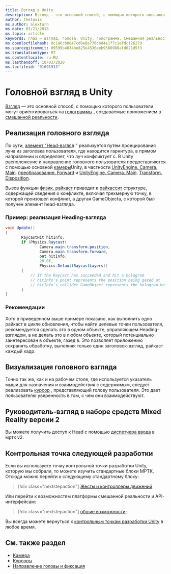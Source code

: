 ```yaml
---
title: Взгляд в Unity
description: Взгляд — это основной способ, с помощью которого пользователи могут ориентироваться на голограммы, создаваемые приложением в смешанной реальности.
author: thetuvix
ms.author: alexturn
ms.date: 03/21/2018
ms.topic: article
keywords: глаз — взгляд, голова, Unity, голограмма, Смешанная реальность
ms.openlocfilehash: 8c1a6cb0847cd0e6e776c6d4e1f7c1efdc126279
ms.sourcegitcommit: 09599b4034be825e4536eeb9566968afd021d5f3
ms.translationtype: MT
ms.contentlocale: ru-RU
ms.lasthandoff: 10/03/2020
ms.locfileid: "91691913"
---
```

# <a name="head-gaze-in-unity"></a>Головной взгляд в Unity

[Взгляд](../../design/gaze-and-commit.md) — это основной способ, с помощью которого пользователи могут ориентироваться на [голограммы](../../discover/hologram.md) , создаваемые приложением в [смешанной реальности](../../discover/mixed-reality.md).


## <a name="implementing-head-gaze"></a>Реализация головного взгляда

По сути, [элемент "Head-взгляд](../../design/gaze-and-commit.md) " реализуется путем проецирования луча из заголовка пользователя, где находится гарнитура, в прямом направлении и определяет, что луч конфликтует с.
В Unity расположение и направление головного пользователя предоставляются с помощью основной [камеры](camera-in-unity.md)Unity, в частности [UnityEngine. Camera. Main](https://docs.unity3d.com/ScriptReference/Camera-main.html). [преобразование. Forward](https://docs.unity3d.com/ScriptReference/Transform-forward.html) и [UnityEngine. Camera. Main](https://docs.unity3d.com/ScriptReference/Camera-main.html). [Transform. Disposition](https://docs.unity3d.com/ScriptReference/Transform-position.html).

Вызов функции [физик. райкаст](https://docs.unity3d.com/ScriptReference/Physics.Raycast.html) приводит к [райкассит](https://docs.unity3d.com/ScriptReference/RaycastHit.html) структуре, содержащей сведения о конфликте, включая трехмерную точку, в которой произошел конфликт, а другая GameObjectа, с которой был получен элемент head-взгляда.

### <a name="example-implement-head-gaze"></a>Пример: реализация Heading-взгляда

```cs
void Update()
{
       RaycastHit hitInfo;
       if (Physics.Raycast(
               Camera.main.transform.position,
               Camera.main.transform.forward,
               out hitInfo,
               20.0f,
               Physics.DefaultRaycastLayers))
       {
           // If the Raycast has succeeded and hit a hologram
           // hitInfo's point represents the position being gazed at
           // hitInfo's collider GameObject represents the hologram being gazed at
       }
}
```

### <a name="best-practices"></a>Рекомендации

Хотя в приведенном выше примере показано, как выполнить одно райкаст в цикле обновления, чтобы найти целевые точки пользователя, рекомендуется сделать это в одном объекте, управляющем Heading-взглядом, а не делать это в любом объекте, который потенциально заинтересован в объекте, газед в. Это позволяет приложению сохранять обработку, выполняя только один заголовок-взгляд, райкаст каждый кадр.

## <a name="visualizing-head-gaze"></a>Визуализация головного взгляда

Точно так же, как и на рабочем столе, где используется указатель мыши для назначения и взаимодействия с содержимым, следует реализовать [курсор](../../design/cursors.md) , представляющий голову пользователя. Это дает пользователю уверенность в том, с чем они взаимодействуют.

## <a name="head-gaze-in-the-mixed-reality-toolkit-v2"></a>Руководитель-взгляд в наборе средств Mixed Reality версии 2
Вы можете получить доступ к Head с помощью [диспетчера ввода](https://microsoft.github.io/MixedRealityToolkit-Unity/Documentation/Input/Overview.html) в мртк v2.

## <a name="next-development-checkpoint"></a>Контрольная точка следующей разработки

Если вы используете точку контрольной точки разработки Unity, которую мы собрали, то можете изучить стандартные блоки МРТК. Отсюда можно перейти к следующему стандартному блоку:

> [!div class="nextstepaction"]
> [Жесты и контроллеры движений](gestures-and-motion-controllers-in-unity.md)

Или перейти к возможностям платформы смешанной реальности и API-интерфейсам:

> [!div class="nextstepaction"]
> [общие возможности](shared-experiences-in-unity.md);

Вы всегда можете вернуться к [контрольным точкам разработки Unity](unity-development-overview.md#2-core-building-blocks) в любое время.

## <a name="see-also"></a>См. также раздел
* [Камера](camera-in-unity.md)
* [Курсоры](../../design/cursors.md)
* [Направление головы и фиксация](../../design/gaze-and-commit.md)
